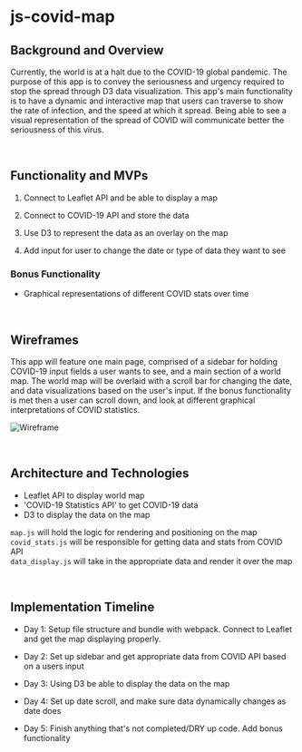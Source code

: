 # js-covid-map


## Background and Overview

Currently, the world is at a halt due to the COVID-19 global pandemic. The purpose of this app is to convey the seriousness and urgency required to stop the spread through D3 data visualization. This app's main functionality is to have a dynamic and interactive map that users can traverse to show the rate of infection, and the speed at which it spread. Being able to see a visual representation of the spread of COVID will communicate better the seriousness of this virus.

<br />

## Functionality and MVPs

1. Connect to Leaflet API and be able to display a map

2. Connect to COVID-19 API and store the data

3. Use D3 to represent the data as an overlay on the map

4. Add input for user to change the date or type of data they want to see

  ### Bonus Functionality

* Graphical representations of different COVID stats over time

<br />

## Wireframes

This app will feature one main page, comprised of a sidebar for holding COVID-19 input fields a user wants to see, and a main section of a world map. The world map will be overlaid with a scroll bar for changing the date, and data visualizations based on the user's input. If the bonus functionality is met then a user can scroll down, and look at different graphical interpretations of COVID statistics. 

![Wireframe](https://i.imgur.com/CJkOSPf.png)

<br />

## Architecture and Technologies

* Leaflet API to display world map
* 'COVID-19 Statistics API' to get COVID-19 data
* D3 to display the data on the map

`map.js` will hold the logic for rendering and positioning on the map<br />
`covid_stats.js` will be responsible for getting data and stats from COVID API<br />
`data_display.js` will take in the appropriate data and render it over the map<br />

<br />

## Implementation Timeline

* Day 1: Setup file structure and bundle with webpack. Connect to Leaflet and get the map displaying properly.

* Day 2: Set up sidebar and get appropriate data from COVID API based on a users input

* Day 3: Using D3 be able to display the data on the map

* Day 4: Set up date scroll, and make sure data dynamically changes as date does

* Day 5: Finish anything that's not completed/DRY up code. Add bonus functionality
